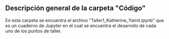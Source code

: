 ## Descripción general de la carpeta "Código"

En esta carpeta se encuentra el archivo "Taller1_Katherine_Yamit.ipynb" que es un cuaderno de Jupyter en el cual 
se encuentra el desarrollo de cada uno de los puntos de taller.
